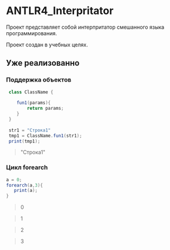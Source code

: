 # ANTLR4_Interpritator

Проект представляет собой интерпритатор смешанного языка программирования.

Проект создан в учебных целях.

## Уже реализованно

### Поддержка объектов

```Java
 class ClassName {
    
    fun1(params){
        return params;
    } 
 }
 
 str1 = "Строка1"
 tmp1 = ClassName.fun1(str1);
 print(tmp1);
```
>"Строка1"

### Цикл forearch

```Java
a = 0;
forearch(a,3){
   print(a);
}
```
>0

>1

>2

>3

